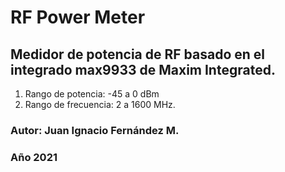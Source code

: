 # RF Power Meter

## Medidor de potencia de RF basado en el integrado max9933 de Maxim Integrated.
1. Rango de potencia: -45 a 0 dBm
2. Rango de frecuencia: 2 a 1600 MHz.

### Autor: Juan Ignacio Fernández M. 
###        Año 2021



